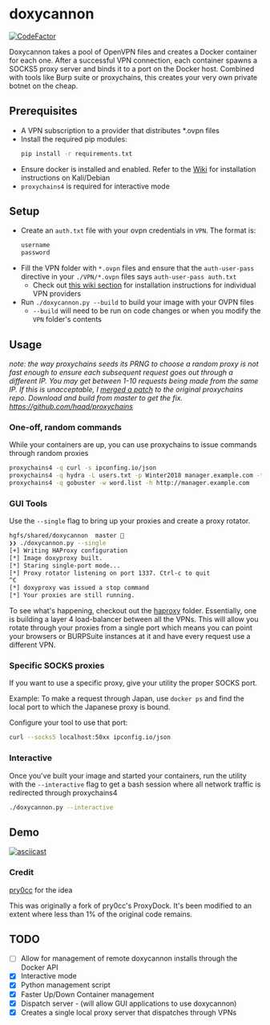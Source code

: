 # doxycannon

[![CodeFactor](https://www.codefactor.io/repository/github/audibleblink/doxycannon/badge)](https://www.codefactor.io/repository/github/audibleblink/doxycannon)

Doxycannon takes a pool of OpenVPN files and creates a Docker container for
each one. After a successful VPN connection, each container spawns a SOCKS5
proxy server and binds it to a port on the Docker host. Combined with tools
like Burp suite or proxychains, this creates your very own private botnet on
the cheap.

## Prerequisites
- A VPN subscription to a provider that distributes \*.ovpn files
- Install the required pip modules:
  ```sh
  pip install -r requirements.txt
  ```
- Ensure docker is installed and enabled. Refer to the
  [Wiki](../../wiki/installing-docker) for installation instructions on
  Kali/Debian
- `proxychains4` is required for interactive mode

## Setup
- Create an `auth.txt` file with your ovpn credentials in `VPN`. The format is:
  ```txt
  username
  password
  ```
- Fill the VPN folder with `*.ovpn` files and ensure that the `auth-user-pass`
  directive in your `./VPN/*.ovpn` files says `auth-user-pass auth.txt`
   - Check out [this wiki section](../../wiki#getting-started-with-vpn-providers)
     for installation instructions for individual VPN providers
- Run `./doxycannon.py --build` to build your image with your OVPN files
  - `--build` will need to be run on code changes or when you modify the `VPN`
    folder's contents

## Usage

_note: the way proxychains seeds its PRNG to choose a random proxy is not fast
enough to ensure each subsequent request goes out through a different IP. You
may get between 1-10 requests being made from the same IP. If this is
unacceptable, I [merged a patch](https://github.com/haad/proxychains/pull/73)
to the original proxychains repo. Download and build from master to get the
fix. https://github.com/haad/proxychains_

### One-off, random commands
While your containers are up, you can use proxychains to issue commands through
random proxies

```sh
proxychains4 -q curl -s ipconfing.io/json
proxychains4 -q hydra -L users.txt -p Winter2018 manager.example.com -t 8 ssh
proxychains4 -q gobuster -w word.list -h http://manager.example.com
```

### GUI Tools

Use the `--single` flag to bring up your proxies and create a proxy rotator.

```sh
hgfs/shared/doxycannon  master 
❯❯ ./doxycannon.py --single
[+] Writing HAProxy configuration
[*] Image doxyproxy built.
[*] Staring single-port mode...
[*] Proxy rotator listening on port 1337. Ctrl-c to quit
^C
[*] doxyproxy was issued a stop command
[*] Your proxies are still running.

```

To see what's happening, checkout out the [haproxy](haproxy) folder.
Essentially, one is building a layer 4 load-balancer between all the VPNs. This
will allow you rotate through your proxies from a single port which means you
can point your browsers or BURPSuite instances at it and have every request use
a different VPN.

### Specific SOCKS proxies
If you want to use a specific proxy, give your utility the proper SOCKS port.

Example: To make a request through Japan, use `docker ps` and find the local
port to which the Japanese proxy is bound.

Configure your tool to use that port:

```sh
curl --socks5 localhost:50xx ipconfig.io/json
```

### Interactive
Once you've built your image and started your containers, run the utility with
the `--interactive` flag to get a bash session where all network traffic is
redirected through proxychains4

```sh
./doxycannon.py --interactive
```

## Demo
[![asciicast](https://asciinema.org/a/YaRyhghHQuBw8Hm3mia5KMewP.png)](https://asciinema.org/a/YaRyhghHQuBw8Hm3mia5KMewP)

### Credit
[pry0cc](https://github.com/pry0cc/ProxyDock) for the idea

This was originally a fork of pry0cc's ProxyDock. It's been modified to an
extent where less than 1% of the original code remains.

## TODO

- [ ] Allow for management of remote doxycannon installs through the Docker API
- [X] Interactive mode
- [X] Python management script
- [X] Faster Up/Down Container management
- [X] Dispatch server - (will allow GUI applications to use doxycannon)
- [X] Creates a single local proxy server that dispatches through VPNs
